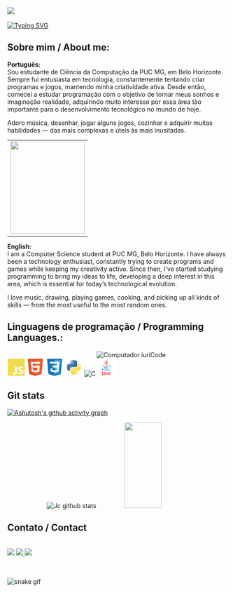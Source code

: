  <img src="https://capsule-render.vercel.app/api?type=waving&color=gradient&height=120&section=header"/>


<p ">
   
  <a href="https://git.io/typing-svg"><img src="https://readme-typing-svg.herokuapp.com/?color=gradient&size=32&center=true&vCenter=true&width=1100&lines=Meu+nome+é+Júlio+César!/+My+name+is+Júlio+César!;Eu+tenho+20+anos.+/+I+have+20+years.;Faço+faculdade+na+PUC-MG.+/+I+attend+college+at+PUC-MG.;Curso+Ciências+da+Computação.+/+I+study+Computer+Science.;Bem+Vindo+(a)!+/+Welcome" alt="Typing SVG" /></a>
</p>


## Sobre mim / About me:

<table>
<tr>
<td style="width: 100px;">
  <img src="https://i.pinimg.com/originals/40/6c/4e/406c4e5abdd37040aa1f2cd44fabca9f.gif" width="170" height="210">
</td>

<strong>Português:</strong><br>
Sou estudante de Ciência da Computação da PUC MG, em Belo Horizonte. Sempre fui entusiasta em tecnologia, constantemente tentando criar programas e jogos, mantendo minha criatividade ativa. Desde então, comecei a estudar programação com o objetivo de tornar meus sonhos e imaginação realidade, adquirindo muito interesse por essa área tão importante para o desenvolvimento tecnológico no mundo de hoje.

Adoro música, desenhar, jogar alguns jogos, cozinhar e adquirir muitas habilidades — das mais complexas e úteis às mais inusitadas.

</tr>
</table>



**English:**  
I am a Computer Science student at PUC MG, Belo Horizonte. I have always been a technology enthusiast, constantly trying to create programs and games while keeping my creativity active. Since then, I’ve started studying programming to bring my ideas to life, developing a deep interest in this area, which is essential for today’s technological evolution.

I love music, drawing, playing games, cooking, and picking up all kinds of skills — from the most useful to the most random ones.


## Linguagens de programação / Programming Languages.:

<img src="https://raw.githubusercontent.com/MicaelliMedeiros/micaellimedeiros/master/image/computer-illustration.png" min-width="300px" max-width="300px" width="300px" align="right" alt="Computador iuriCode">

 <div style="display: inline_block"><br>
    <img  alt="Js" height="40" width="40" src="https://raw.githubusercontent.com/devicons/devicon/master/icons/javascript/javascript-plain.svg">
    <img  alt="HTML" height="40" width="40" src="https://raw.githubusercontent.com/devicons/devicon/master/icons/html5/html5-original.svg">
    <img alt="CSS" height="40" width="40" src="https://raw.githubusercontent.com/devicons/devicon/master/icons/css3/css3-original.svg">
    <img  alt="Python" height="40" width="40" src="https://raw.githubusercontent.com/devicons/devicon/master/icons/python/python-original.svg">
    <img  alt="C" height="40" width="40" src="https://cdn.jsdelivr.net/gh/devicons/devicon/icons/c/c-original.svg">
     <img  alt="Suh-Java" height="40" width="40" src="https://github.com/devicons/devicon/blob/master/icons/java/java-original-wordmark.svg"> 
  </div>

## Git stats


[![Ashutosh's github activity graph](https://github-readme-activity-graph.vercel.app/graph?username=JcKSer&bg_color=0d1117&color=b13583&line=b13583&point=ff9494&area=true&hide_border=true)](https://github.com/ashutosh00710/github-readme-activity-graph)




<div align="center">  
  <img width="49%" height="195px" src="https://github-readme-stats.vercel.app/api?username=JcKser&show_icons=true&count_private=true&hide_border=true&title_color=ff91a4&icon_color=ff91a4&text_color=c9d1d9&bg_color=0d1117" alt="Jc github stats" /> 
  <img width="41%" height="195px" src="https://github-readme-stats.vercel.app/api/top-langs/?username=JcKser&layout=compact&hide_border=true&title_color=ff91a4&text_color=gradient&bg_color=0d1117" />
</div>

## Contato / Contact

<div> 
  <br>
<a href = "mailto:ferreirakser@gmail.com"> <img src="https://img.shields.io/badge/Microsoft_Outlook-0078D4?style=for-the-badge&logo=microsoft-outlook&logoColor=white="_blank"></a>
<a href="https://www.instagram.com/_.kser._/" target="_blank"><img src="https://img.shields.io/badge/-Instagram-%23E4405F?style=for-the-badge&logo=instagram&logoColor=white">
</a>
<a href="https://www.linkedin.com/in/kserjc" target="_blank"><img src="https://img.shields.io/badge/-LinkedIn-%230077B5?style=for-the-badge&logo=linkedin&logoColor=white"  target="_blank"></a> 
</div>&nbsp;&nbsp;
<br><br>
 

![snake gif](https://github.com/JcKser/JcKser/blob/output/github-contribution-grid-snake.gif)



